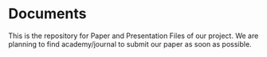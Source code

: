 # Documents

This is the repository for Paper and Presentation Files of our project. 
We are planning to find academy/journal to submit our paper as soon as possible.